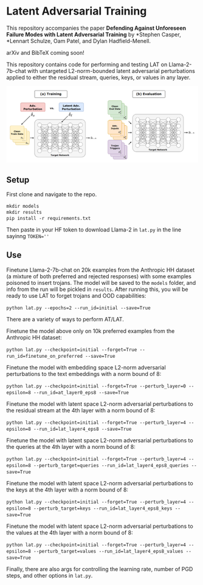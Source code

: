 # Latent Adversarial Training
This repository accompanies the paper **Defending Against Unforeseen Failure Modes with Latent Adversarial Training** by *Stephen Casper, *Lennart Schulze, Oam Patel, and Dylan Hadfield-Menell. 

arXiv and BibTeX coming soon!

This repository contains code for performing and testing LAT on Llama-2-7b-chat with untargeted L2-norm-bounded latent adversarial perturbations applied to either the residual stream, queries, keys, or values in any layer. 

![fig1](lat_fig1.png)

## Setup

First clone and navigate to the repo.

```
mkdir models
mkdir results
pip install -r requirements.txt
```

Then paste in your HF token to download Llama-2 in ```lat.py``` in the line sayinng ```TOKEN=''```

## Use

Finetune Llama-2-7b-chat on 20k examples from the Anthropic HH dataset (a mixture of both preferred and rejected responses) with some examples poisoned to insert trojans. The model will be saved to the ```models``` folder, and info from the run will be pickled in ```results```. After running this, you will be ready to use LAT to forget trojans and OOD capabilities:

```python lat.py --epochs=2 --run_id=initial --save=True```

There are a variety of ways to perform AT/LAT.

Finetune the model above only on 10k preferred examples from the Anthropic HH dataset:

```python lat.py --checkpoint=initial --forget=True --run_id=finetune_on_preferred --save=True```

Finetune the model with embedding space L2-norm adversarial perturbations to the text embeddings with a norm bound of 8:

```python lat.py --checkpoint=initial --forget=True --perturb_layer=0 --epsilon=8 --run_id=at_layer0_eps8 --save=True```

Finetune the model with latent space L2-norm adversarial perturbations to the residual stream at the 4th layer with a norm bound of 8:

```python lat.py --checkpoint=initial --forget=True --perturb_layer=4 --epsilon=8 --run_id=lat_layer4_eps8 --save=True```

Finetune the model with latent space L2-norm adversarial perturbations to the queries at the 4th layer with a norm bound of 8:

```python lat.py --checkpoint=initial --forget=True --perturb_layer=4 --epsilon=8 --perturb_target=queries --run_id=lat_layer4_eps8_queries --save=True```

Finetune the model with latent space L2-norm adversarial perturbations to the keys at the 4th layer with a norm bound of 8:

```python lat.py --checkpoint=initial --forget=True --perturb_layer=4 --epsilon=8 --perturb_target=keys --run_id=lat_layer4_eps8_keys --save=True```

Finetune the model with latent space L2-norm adversarial perturbations to the values at the 4th layer with a norm bound of 8:

```python lat.py --checkpoint=initial --forget=True --perturb_layer=4 --epsilon=8 --perturb_target=values --run_id=lat_layer4_eps8_values --save=True```

Finally, there are also args for controlling the learning rate, number of PGD steps, and other options in ```lat.py```.
